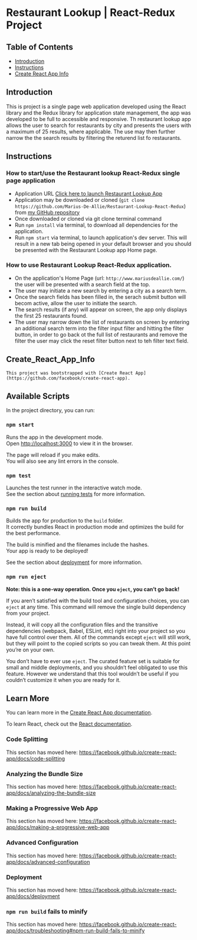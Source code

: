 # Restaurant Lookup | React-Redux Project

## Table of Contents

- [Introduction](#introduction)
- [Instructions](#instructions)
- [Create React App Info](#Create_React_App_Info)

## Introduction

This is project is a single page web application developed using the React library and the Redux library for application state management, the app was developed to be full to accessible and responsive. Th restaurant lookup app allows the user to search for restaurants by city and presents the users with a maximum of 25 results, where applicable. The use may then further narrow the the search results by filtering the returend list fo restaurants.

## Instructions

### How to start/use the Restaurant lookup React-Redux single page application
- Application URL [Click here to launch Restaurant Lookup App](http://www.mariusdeallie.com/) 
- Application may be downloaded or cloned (`git clone https://github.com/Marius-De-Allie/Restaurant-Lookup-React-Redux`) from [my GitHub repository](https://github.com/Marius-De-Allie/Restaurant-Lookup-React-Redux)
- Once downloaded or cloned via git clone terminal command
- Run `npm install` via terminal, to download all dependencies for the application.
- Run `npm start` via terminal, to launch application's dev server. This will result in a new tab being opened in your default browser and you should be presented with the Restaurant Lookup app Home page.

### How to use Restaurant Lookup React-Redux application.
- On the application's Home Page (url: `http://www.mariusdeallie.com/`) the user will be presented with a search field at the top.
- The user may initiate a new search by entering a city as a search term.
- Once the search fields has been filled in, the serach submit button will becom active, allow the user to initiate the search. 
- The search results (if any) will appear on screen, the app only displays the first 25 restaurants found. 
- The user may narrow down the list of restaurants on screen by entering an additional search term into the filter input filter and hitting the filter button, in order to go back ot the full list of restaurants and remove the filter the user may click the reset filter button next to teh filter text field.


## Create_React_App_Info
    
    This project was bootstrapped with [Create React App](https://github.com/facebook/create-react-app).

## Available Scripts

In the project directory, you can run:

### `npm start`

Runs the app in the development mode.<br />
Open [http://localhost:3000](http://localhost:3000) to view it in the browser.

The page will reload if you make edits.<br />
You will also see any lint errors in the console.

### `npm test`

Launches the test runner in the interactive watch mode.<br />
See the section about [running tests](https://facebook.github.io/create-react-app/docs/running-tests) for more information.

### `npm run build`

Builds the app for production to the `build` folder.<br />
It correctly bundles React in production mode and optimizes the build for the best performance.

The build is minified and the filenames include the hashes.<br />
Your app is ready to be deployed!

See the section about [deployment](https://facebook.github.io/create-react-app/docs/deployment) for more information.

### `npm run eject`

**Note: this is a one-way operation. Once you `eject`, you can’t go back!**

If you aren’t satisfied with the build tool and configuration choices, you can `eject` at any time. This command will remove the single build dependency from your project.

Instead, it will copy all the configuration files and the transitive dependencies (webpack, Babel, ESLint, etc) right into your project so you have full control over them. All of the commands except `eject` will still work, but they will point to the copied scripts so you can tweak them. At this point you’re on your own.

You don’t have to ever use `eject`. The curated feature set is suitable for small and middle deployments, and you shouldn’t feel obligated to use this feature. However we understand that this tool wouldn’t be useful if you couldn’t customize it when you are ready for it.

## Learn More

You can learn more in the [Create React App documentation](https://facebook.github.io/create-react-app/docs/getting-started).

To learn React, check out the [React documentation](https://reactjs.org/).

### Code Splitting

This section has moved here: https://facebook.github.io/create-react-app/docs/code-splitting

### Analyzing the Bundle Size

This section has moved here: https://facebook.github.io/create-react-app/docs/analyzing-the-bundle-size

### Making a Progressive Web App

This section has moved here: https://facebook.github.io/create-react-app/docs/making-a-progressive-web-app

### Advanced Configuration

This section has moved here: https://facebook.github.io/create-react-app/docs/advanced-configuration

### Deployment

This section has moved here: https://facebook.github.io/create-react-app/docs/deployment

### `npm run build` fails to minify

This section has moved here: https://facebook.github.io/create-react-app/docs/troubleshooting#npm-run-build-fails-to-minify